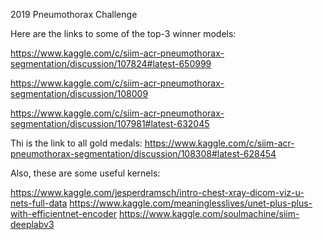 2019 Pneumothorax Challenge

Here are the links to some of the top-3 winner models:

https://www.kaggle.com/c/siim-acr-pneumothorax-segmentation/discussion/107824#latest-650999

https://www.kaggle.com/c/siim-acr-pneumothorax-segmentation/discussion/108009

https://www.kaggle.com/c/siim-acr-pneumothorax-segmentation/discussion/107981#latest-632045

Thi is the link to all gold medals: https://www.kaggle.com/c/siim-acr-pneumothorax-segmentation/discussion/108308#latest-628454

Also, these are some useful kernels:

https://www.kaggle.com/jesperdramsch/intro-chest-xray-dicom-viz-u-nets-full-data 
https://www.kaggle.com/meaninglesslives/unet-plus-plus-with-efficientnet-encoder
https://www.kaggle.com/soulmachine/siim-deeplabv3
